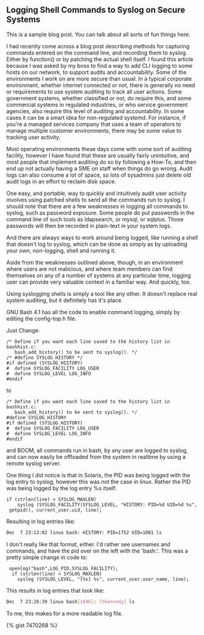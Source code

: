 ## Logging Shell Commands to Syslog on Secure Systems

This is a sample blog post. You can talk about all sorts of fun things here.

I had recently come across a blog post describing methods for capturing commands entered on the command line, and recording them to syslog.  Either by function() or by patching the actual shell itself.   I found this article because I was asked by my boss to find a way to add CLI logging to some hosts on our network, to support audits and accountability.
Some of the environments I work on are more secure than usual.  In a typical corporate environment, whether internet connected or not, there is generally no need or requirements to use system auditing to track all user actions.  Some government systems, whether classified or not, do require this, and some commercial systems in regulated industries, or who service government agencies, also require this level of auditing and accountability.  In some cases it can be a smart idea for non-regulated systemd.  For instance, if you're a managed services company that uses a team of operators to manage multiple customer environments, there may be some value to tracking user activity.

Most operating environments these days come with some sort of auditing facility, however I have found that these are usually fairly unintuitive, and most people that implement auditing do so by following a How-To, and then end up not actually having a SME on staff when things do go wrong.  Audit logs can also consume a lot of space, so lots of sysadmins just delete old audit logs in an effort to reclaim disk space.

One easy, and portable, way to quickly and intuitively audit user activity involves using patched shells to send all the commands run to syslog.  I should note that there are a few weaknesses in logging all commands to syslog, such as password exposure.  Some people do put passwords in the command line of such tools as ldapsearch, or mysql, or sqlplus.  Those passwords will then be recorded in plain-text in your system logs.

And there are always ways to work around being logged, like running a shell that doesn't log to syslog, which can be done as simply as by uploading your own, non-logging, shell and running it.

Aside from the weaknesses outlined above, though, in an environment where users are not malicious, and where team members can find themselves on any of a number of systems at any particular time, logging user can provide very valuable context in a familiar way.  And quickly, too.

Using syslogging shells is simply a tool like any other.  It doesn't replace real system auditing, but it definitely has it's place.

GNU Bash 4.1 has all the code to enable command logging, simply by editing the config-top.h file.

Just Change:

```
/* Define if you want each line saved to the history list in bashhist.c:
   bash_add_history() to be sent to syslog(). */
/* #define SYSLOG_HISTORY */ 
#if defined (SYSLOG_HISTORY)
#  define SYSLOG_FACILITY LOG_USER
#  define SYSLOG_LEVEL LOG_INFO
#endif
```

to

```
/* Define if you want each line saved to the history list in bashhist.c:
   bash_add_history() to be sent to syslog(). */
#define SYSLOG_HISTORY 
#if defined (SYSLOG_HISTORY)
#  define SYSLOG_FACILITY LOG_USER
#  define SYSLOG_LEVEL LOG_INFO
#endif
```

and BOOM, all commands run in bash, by any user are logged to syslog, and can now easily be offloaded from the system in realtime by using a remote syslog server.

One thing I did notice is that in Solaris, the PID was being logged with the log entry to syslog, however this was not the case in linux.  Rather the PID was being logged by the log entry %s itself.
```
if (strlen(line) < SYSLOG_MAXLEN)
    syslog (SYSLOG_FACILITY|SYSLOG_LEVEL, "HISTORY: PID=%d UID=%d %s", 
 getpid(), current_user.uid, line);
```

Resulting in log entries like:
```bash
Dec  7 23:13:02 linux bash: HISTORY: PID=1752 UID=1001 ls
```

I don't really like that format, either. I'd rather see usernames and commands, and have the pid over on the left with the 'bash:'. This was a pretty simple change in code to:
```
 openlog("bash",LOG_PID,SYSLOG_FACILITY);
  if (strlen(line) < SYSLOG_MAXLEN)
    syslog (SYSLOG_LEVEL, "[%s] %s", current_user.user_name, line);
```
This results in log entries that look like:
```bash
Dec  7 23:26:39 linux bash[1846]: [tkennedy] ls
```

To me, this makes for a more readable log file.

{% gist 7470268 %}
